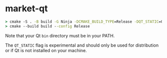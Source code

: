 # market-qt

```cmd
> cmake -S . -B build -G Ninja -DCMAKE_BUILD_TYPE=Release -DQT_STATIC=ON
> cmake --build build --config Release
```

Note that your Qt `bin` directory must be in your PATH.

The `QT_STATIC` flag is experimental and should only be used for distribution or if Qt is not installed on your machine.

